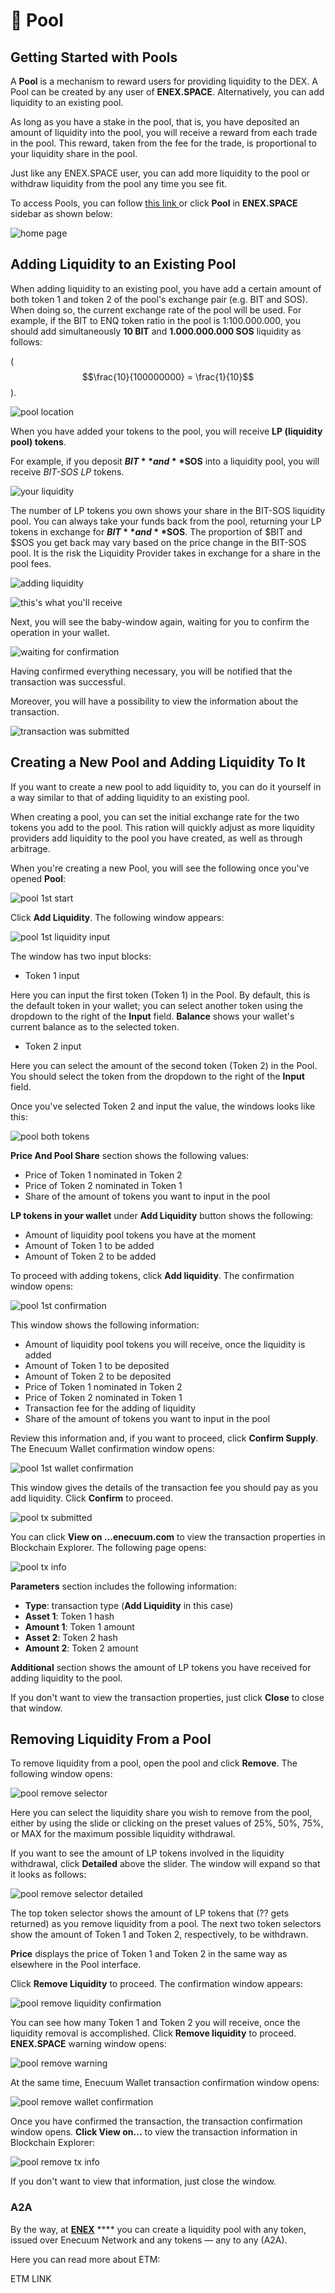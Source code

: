 # 🌊 Pool

## Getting Started with Pools

A **Pool** is a mechanism to reward users for providing liquidity to the DEX. A Pool can be created by any user of **ENEX.SPACE**. Alternatively, you can add liquidity to an existing pool.

As long as you have a stake in the pool, that is, you have deposited an amount of liquidity into the pool, you will receive a reward from each trade in the pool. This reward, taken from the fee for the trade, is proportional to your liquidity share in the pool.

Just like any ENEX.SPACE user, you can add more liquidity to the pool or withdraw liquidity from the pool any time you see fit.

To access Pools, you can follow [this link ](https://app.enex.space/#!action=pool)or click **Pool** in **ENEX.SPACE** sidebar as shown below:

![home page](<../.gitbook/assets/image (6).png>)

## Adding Liquidity to an Existing Pool

When adding liquidity to an existing pool, you have add a certain amount of both token 1 and token 2 of the pool's exchange pair (e.g. BIT and SOS). When doing so, the current exchange rate of the pool will be used. For example, if the BIT to ENQ token ratio in the pool is 1:100.000.000, you should add simultaneously **10 BIT** and **1.000.000.000 SOS** liquidity as follows:

($$\frac{10}{100000000} = \frac{1}{10}$$).

![pool location](<../.gitbook/assets/image (1).png>)

When you have added your tokens to the pool, you will receive **LP (liquidity pool) tokens**.

For example, if you deposit **$BIT** and **$SOS** into a liquidity pool, you will receive _BIT-SOS LP_ tokens.

![your liquidity](<../.gitbook/assets/image (32).png>)

The number of LP tokens you own shows your share in the BIT-SOS liquidity pool. You can always take your funds back from the pool, returning your LP tokens in exchange for **$BIT** and **$SOS**. The proportion of $BIT and $SOS you get back may vary based on the price change in the BIT-SOS pool. It is the risk the Liquidity Provider takes in exchange for a share in the pool fees.

![adding liquidity](<../.gitbook/assets/image (19).png>)

![this's what you'll receive](<../.gitbook/assets/image (7).png>)

Next, you will see the baby-window again, waiting for you to confirm the operation in your wallet.

![waiting for confirmation](<../.gitbook/assets/image (34).png>)

Having confirmed everything necessary, you will be notified that the transaction was successful.

Moreover, you will have a possibility to view the information about the transaction.

![transaction was submitted](<../.gitbook/assets/image (14).png>)

## Creating a New Pool and Adding Liquidity To It

If you want to create a new pool to add liquidity to, you can do it yourself in a way similar to that of adding liquidity to an existing pool.

When creating a pool, you can set the initial exchange rate for the two tokens you add to the pool. This ration will quickly adjust as more liquidity providers add liquidity to the pool you have created, as well as through arbitrage.

When you're creating a new Pool, you will see the following once you've opened **Pool**:

![pool 1st start](../.gitbook/assets/pool1ststart.jpg)

Click **Add Liquidity**. The following window appears:

![pool 1st liquidity input](../.gitbook/assets/pool-1st-liquidity-input.png)

The window has two input blocks:

* Token 1 input

Here you can input the first token (Token 1) in the Pool. By default, this is the default token in your wallet; you can select another token using the dropdown to the right of the **Input** field. **Balance** shows your wallet's current balance as to the selected token.

* Token 2 input

Here you can select the amount of the second token (Token 2) in the Pool. You should select the token from the dropdown to the right of the **Input** field.

Once you've selected Token 2 and input the value, the windows looks like this:

![pool both tokens](../.gitbook/assets/pool-1st-liquidity-both-tokens.png)

**Price And Pool Share** section shows the following values:

* Price of Token 1 nominated in Token 2
* Price of Token 2 nominated in Token 1
* Share of the amount of tokens you want to input in the pool

**LP tokens in your wallet** under **Add Liquidity** button shows the following:

* Amount of liquidity pool tokens you have at the moment
* Amount of Token 1 to be added
* Amount of Token 2 to be added

To proceed with adding tokens, click **Add liquidity**. The confirmation window opens:

![pool 1st confirmation](../.gitbook/assets/pool-1st-liquidity-confirmation.png)

This window shows the following information:

* Amount of liquidity pool tokens you will receive, once the liquidity is added
* Amount of Token 1 to be deposited
* Amount of Token 2 to be deposited
* Price of Token 1 nominated in Token 2
* Price of Token 2 nominated in Token 1
* Transaction fee for the adding of liquidity
* Share of the amount of tokens you want to input in the pool

Review this information and, if you want to proceed, click **Confirm Supply**. The Enecuum Wallet confirmation window opens:

![pool 1st wallet confirmation](../.gitbook/assets/pool-1st-liquidity-wallet-confirmation.png)

This window gives the details of the transaction fee you should pay as you add liquidity. Click **Confirm** to proceed.

![pool tx submitted](../.gitbook/assets/pool-1st-liquidity-tx-submitted.png)

You can click **View on ...enecuum.com** to view the transaction properties in Blockchain Explorer. The following page opens:

![pool tx info](../.gitbook/assets/pool-1st-liquidity-tx-info.png)

**Parameters** section includes the following information:

* **Type**: transaction type (**Add Liquidity** in this case)
* **Asset 1**: Token 1 hash
* **Amount 1**: Token 1 amount
* **Asset 2**: Token 2 hash
* **Amount 2**: Token 2 amount

**Additional** section shows the amount of LP tokens you have received for adding liquidity to the pool.

If you don't want to view the transaction properties, just click **Close** to close that window.

## Removing Liquidity From a Pool

To remove liquidity from a pool, open the pool and click **Remove**. The following window opens:

![pool remove selector](../.gitbook/assets/pool-remove-liquidity-selector.png)

Here you can select the liquidity share you wish to remove from the pool, either by using the slide or clicking on the preset values of 25%, 50%, 75%, or MAX for the maximum possible liquidity withdrawal.

If you want to see the amount of LP tokens involved in the liquidity withdrawal, click **Detailed** above the slider. The window will expand so that it looks as follows:

![pool remove selector detailed](../.gitbook/assets/pool-remove-liquidity-selector-detailed.png)

The top token selector shows the amount of LP tokens that (?? gets returned) as you remove liquidity from a pool. The next two token selectors show the amount of Token 1 and Token 2, respectively, to be withdrawn.

**Price** displays the price of Token 1 and Token 2 in the same way as elsewhere in the Pool interface.

Click **Remove Liquidity** to proceed. The confirmation window appears:

![pool remove liquidity confirmation](../.gitbook/assets/pool-remove-liquidity-confirmation.png)

You can see how many Token 1 and Token 2 you will receive, once the liquidity removal is accomplished. Click **Remove liquidity** to proceed. **ENEX.SPACE** warning window opens:

![pool remove warning](../.gitbook/assets/pool-remove-liquidity-pool-warning.png)

At the same time, Enecuum Wallet transaction confirmation window opens:

![pool remove wallet confirmation](../.gitbook/assets/pool-remove-enecuum-wallet-confirmation.png)

Once you have confirmed the transaction, the transaction confirmation window opens. **Click View on...** to view the transaction information in Blockchain Explorer:

![pool remove tx info](../.gitbook/assets/pool-remove-liquidity-tx-info.png)

If you don't want to view that information, just close the window.

### A2A

By the way, at [**ENEX**](https://devapp.enex.space/#!action=pool\&pair=BIT-ENX\&from=0000000000000000000000000000000000000000000000000000000000000001\&to=824e7b171c01e971337c1b25a055023dd53c003d4aa5aa8b58a503d7c622651e) \*\*\*\* you can create a liquidity pool with any token, issued over Enecuum Network and any tokens — any to any (A2A).

Here you can read more about ETM:

ETM LINK
